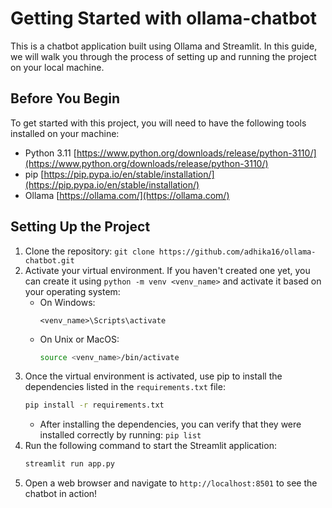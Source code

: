 # Getting Started with ollama-chatbot
This is a chatbot application built using Ollama and Streamlit. In this guide, we will walk you through the process of setting up and running the project on your local machine.

## Before You Begin 
To get started with this project, you will need to have the following tools installed on your machine:
- Python 3.11 [https://www.python.org/downloads/release/python-3110/](https://www.python.org/downloads/release/python-3110/)
- pip [https://pip.pypa.io/en/stable/installation/](https://pip.pypa.io/en/stable/installation/)
- Ollama [https://ollama.com/](https://ollama.com/)

## Setting Up the Project
1. Clone the repository: `git clone https://github.com/adhika16/ollama-chatbot.git`
2. Activate your virtual environment. If you haven't created one yet, you can create it using `python -m venv <venv_name>` and activate it based on your operating system:
    - On Windows:
        ```shell
        <venv_name>\Scripts\activate
        ```
    - On Unix or MacOS:
        ```bash
        source <venv_name>/bin/activate
        ```
3. Once the virtual environment is activated, use pip to install the dependencies listed in the `requirements.txt` file:
    ```bash
    pip install -r requirements.txt
    ```
    - After installing the dependencies, you can verify that they were installed correctly by running: `pip list`
4. Run the following command to start the Streamlit application:
    ```bash
    streamlit run app.py
    ```
5. Open a web browser and navigate to `http://localhost:8501` to see the chatbot in action!